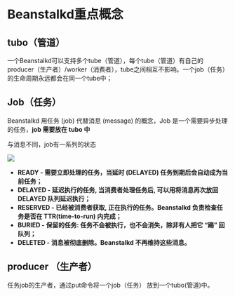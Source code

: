 # Beanstalkd重点概念

## tubo（管道）

一个Beanstalkd可以支持多个tube（管道），每个tube（管道）有自己的producer（生产者）/worker（消费者），tube之间相互不影响。一个job（任务）的生命周期永远都会在同一个tube中；

## Job（任务）

Beanstalkd 用任务 \(job\) 代替消息 \(message\) 的概念，Job 是一个需要异步处理的任务，**job 需要放在 tubo 中**

与消息不同，job有一系列的状态

![](http://ww2.sinaimg.cn/mw600/68c3cad3jw1dpsqabts9dj.jpg)

* **READY - 需要立即处理的任务，当延时 \(DELAYED\) 任务到期后会自动成为当前任务；**
* **DELAYED - 延迟执行的任务, 当消费者处理任务后, 可以用将消息再次放回 DELAYED 队列延迟执行；**
* **RESERVED - 已经被消费者获取, 正在执行的任务。Beanstalkd 负责检查任务是否在 TTR\(time-to-run\) 内完成；**
* **BURIED - 保留的任务: 任务不会被执行，也不会消失，除非有人把它 “踢” 回队列；**
* **DELETED - 消息被彻底删除。Beanstalkd 不再维持这些消息。**

## producer （生产者）

任务job的生产者，通过put命令将一个job（任务） 放到一个tubo\(管道\)中。



